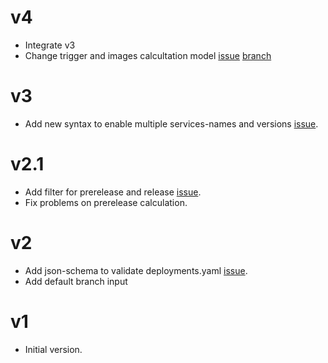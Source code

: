 # v4

- Integrate v3
- Change trigger and images calcultation model [issue](https://github.com/prefapp/action-deployment-dispatch/issues/19) [branch](https://github.com/prefapp/action-deployment-dispatch/tree/feature/ensemble-dispatch)

# v3

- Add new syntax to enable multiple services-names and versions [issue](https://github.com/prefapp/action-deployment-dispatch/issues/16).


# v2.1

- Add filter for prerelease and release [issue](https://github.com/prefapp/action-deployment-dispatch/issues/22).
- Fix problems on prerelease calculation. 

# v2

- Add json-schema to validate deployments.yaml [issue](https://github.com/prefapp/action-deployment-dispatch/issues/11).
- Add default branch input

# v1

- Initial version. 




